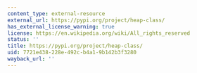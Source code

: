 ```yaml
---
content_type: external-resource
external_url: https://pypi.org/project/heap-class/
has_external_license_warning: true
license: https://en.wikipedia.org/wiki/All_rights_reserved
status: ''
title: https://pypi.org/project/heap-class/
uid: 7721e438-228e-492c-b4a1-9b142b3f3280
wayback_url: ''
---
```

